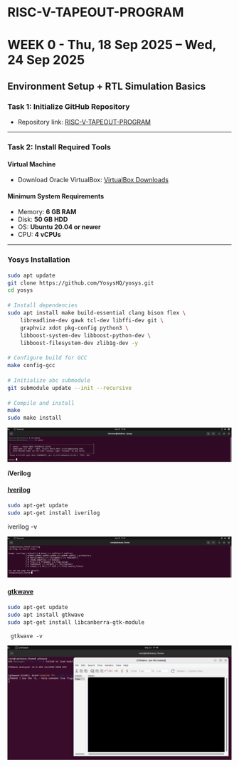 # RISC-V-TAPEOUT-PROGRAM
# WEEK 0 - Thu, 18 Sep 2025 – Wed, 24 Sep 2025  

## Environment Setup + RTL Simulation Basics  

### Task 1: Initialize GitHub Repository  
- Repository link: [RISC-V-TAPEOUT-PROGRAM](https://github.com/Lakshana-2006/RISC-V-TAPEOUT-PROGRAM)  

---

### Task 2: Install Required Tools  

#### Virtual Machine  
- Download Oracle VirtualBox: [VirtualBox Downloads](https://www.virtualbox.org/wiki/Downloads)  

#### Minimum System Requirements  
- Memory: **6 GB RAM**  
- Disk: **50 GB HDD**  
- OS: **Ubuntu 20.04 or newer**  
- CPU: **4 vCPUs** 
---

### Yosys Installation  
```bash
sudo apt update
git clone https://github.com/YosysHQ/yosys.git
cd yosys

# Install dependencies
sudo apt install make build-essential clang bison flex \
    libreadline-dev gawk tcl-dev libffi-dev git \
    graphviz xdot pkg-config python3 \
    libboost-system-dev libboost-python-dev \
    libboost-filesystem-dev zlib1g-dev -y

# Configure build for GCC
make config-gcc

# Initialize abc submodule
git submodule update --init --recursive

# Compile and install
make
sudo make install

```
![image](https://github.com/Lakshana-2006/RISC-V-TAPEOUT-PROGRAM/blob/099cdc7fb4ceb6790fe4598a095eb158434719a3/week-0%20/pictures/yosys.png)

**iVerilog**
#### <ins>Iverilog</ins>
```bash
sudo apt-get update
sudo apt-get install iverilog
```
iverilog -v

![image](https://github.com/Lakshana-2006/RISC-V-TAPEOUT-PROGRAM/blob/48db7f2778b335cb2e57ea77322c4ce6183837f7/week-0%20/pictures/iverilog.png)

#### <ins>gtkwave</ins>

```bash
sudo apt-get update
sudo apt install gtkwave
sudo apt-get install libcanberra-gtk-module
```
```
 gtkwave -v
```
![image](https://github.com/Lakshana-2006/RISC-V-TAPEOUT-PROGRAM/blob/4d4b3c317afb203f56ec4dc89eb3b2b889c1d397/week-0%20/pictures/gtkwave.png)
